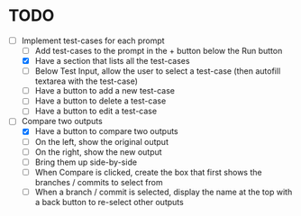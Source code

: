 # TODO

- [ ] Implement test-cases for each prompt
    - [ ] Add test-cases to the prompt in the + button below the Run button
    - [x] Have a section that lists all the test-cases
    - [ ] Below Test Input, allow the user to select a test-case (then autofill textarea with the test-case)
    - [ ] Have a button to add a new test-case
    - [ ] Have a button to delete a test-case
    - [ ] Have a button to edit a test-case
- [ ] Compare two outputs
    - [x] Have a button to compare two outputs
    - [ ] On the left, show the original output
    - [ ] On the right, show the new output
    - [ ] Bring them up side-by-side
    - [ ] When Compare is clicked, create the box that first shows the
          branches / commits to select from
    - [ ] When a branch / commit is selected, display the name at the top 
          with a back button to re-select other outputs